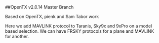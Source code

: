 ##OpenTX v2.0.14 Master Branch

Based on OpenTX, pienk and Sam Tabor work

Here we add MAVLINK protocol to Taranis, Sky9x and 9xPro
on a model based selection. We can have FRSKY protocols
for a plane and MAVLINK for another.